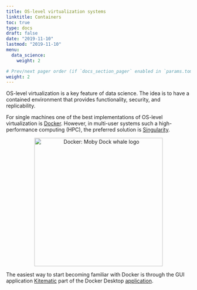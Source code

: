 ```yaml
---
title: OS-level virtualization systems
linktitle: Containers
toc: true
type: docs
draft: false
date: "2019-11-10"
lastmod: "2019-11-10"
menu:
  data_science:
    weight: 2

# Prev/next pager order (if `docs_section_pager` enabled in `params.toml`)
weight: 2
---
```


OS-level virtualization is a key feature of data science. The idea is to have a contained environment that provides functionality, security, and replicability.

For single machines one of the best implementations of OS-level virtualization is [Docker](https://www.docker.com/). However, in multi-user systems such a high-performance computing (HPC), the preferred solution is [Singularity](https://sylabs.io/).

<center>
  <a href="https://www.docker.com/">
    <img
      src="/img/docker.png"
      alt="Docker: Moby Dock whale logo"
      width="350px"
    />
  </a>
</center>

The easiest way to start becoming familiar with Docker is through the GUI application [Kitematic](https://kitematic.com/) part of the Docker Desktop [application](https://docs.docker.com/install/).
